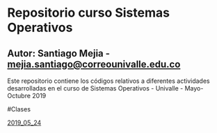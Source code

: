 # Repositorio curso Sistemas Operativos 
## Autor: Santiago Mejia - mejia.santiago@correounivalle.edu.co

Este repositorio contiene los códigos relativos a diferentes actividades desarrolladas en el curso de Sistemas Operativos - Univalle - Mayo-Octubre 2019

#Clases

[2019_05_24](https://github.com/SanMejia/SistemasOperativos/tree/master/2019_05_24)
